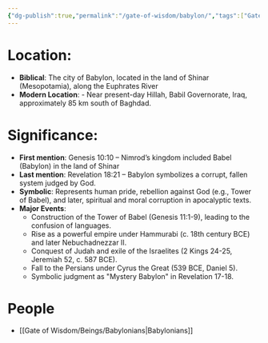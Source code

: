 ```yaml
---
{"dg-publish":true,"permalink":"/gate-of-wisdom/babylon/","tags":["GateWisdom"]}
---
```


# Location: 
- **Biblical**: The city of Babylon, located in the land of Shinar (Mesopotamia), along the Euphrates River
- **Modern Location**: - Near present-day Hillah, Babil Governorate, Iraq, approximately 85 km south of Baghdad.

# Significance:
- **First mention**: Genesis 10:10 – Nimrod’s kingdom included Babel (Babylon) in the land of Shinar
- **Last mention**: Revelation 18:21 – Babylon symbolizes a corrupt, fallen system judged by God.
- **Symbolic**: Represents human pride, rebellion against God (e.g., Tower of Babel), and later, spiritual and moral corruption in apocalyptic texts.
- **Major Events**:
	- Construction of the Tower of Babel (Genesis 11:1-9), leading to the confusion of languages.
    - Rise as a powerful empire under Hammurabi (c. 18th century BCE) and later Nebuchadnezzar II.
    - Conquest of Judah and exile of the Israelites (2 Kings 24-25, Jeremiah 52, c. 587 BCE).
    - Fall to the Persians under Cyrus the Great (539 BCE, Daniel 5).
    - Symbolic judgment as "Mystery Babylon" in Revelation 17-18.

# People
- [[Gate of Wisdom/Beings/Babylonians\|Babylonians]]






